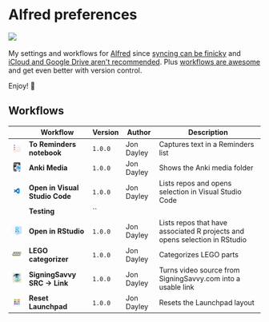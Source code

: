 # Alfred preferences

![](https://img.shields.io/github/v/release/cadnza/Alfred.alfredpreferences)

My settings and workflows for [Alfred](https://www.alfredapp.com/) since [syncing can be finicky](https://www.alfredapp.com/help/advanced/sync/#second-mac) and [iCloud and Google Drive aren't recommended](https://www.alfredapp.com/help/advanced/sync/#services). Plus [workflows are awesome](https://www.alfredapp.com/workflows/) and get even better with version control.

Enjoy! 🎩

## Workflows

| | Workflow | Version | Author | Description |
|-|-|-|-|-|
| <img src="readmeImages/11529F43-D366-48A3-BA59-37B4B2D7AA89.png" width="100"></img> | **To Reminders notebook** | `1.0.0` | Jon Dayley | Captures text in a Reminders list |
| <img src="readmeImages/41AD8B2D-6546-45AB-A5BD-CEB4EF8F1C76.png" width="100"></img> | **Anki Media** | `1.0.0` | Jon Dayley | Shows the Anki media folder |
| <img src="readmeImages/05B1B804-D339-4C4D-A28A-939324B3EC6A.png" width="100"></img> | **Open in Visual Studio Code** | `1.0.0` | Jon Dayley | Lists repos and opens selection in Visual Studio Code |
|  | **Testing** | `` |  |  |
| <img src="readmeImages/191CB31A-A1CC-4293-9258-8548952B99DA.png" width="100"></img> | **Open in RStudio** | `1.0.0` | Jon Dayley | Lists repos that have associated R projects and opens selection in RStudio |
| <img src="readmeImages/1EB9B8EF-42BE-4D22-A9C0-18C1A44B64FF.png" width="100"></img> | **LEGO categorizer** | `1.0.0` | Jon Dayley | Categorizes LEGO parts |
| <img src="readmeImages/EE8822CF-ABF7-4BE9-9773-874F6E138654.png" width="100"></img> | **SigningSavvy SRC → Link** | `1.0.0` | Jon Dayley | Turns video source from SigningSavvy.com into a usable link |
| <img src="readmeImages/379104A4-9F21-4BC5-B49C-8F6698BB8A58.png" width="100"></img> | **Reset Launchpad** | `1.0.0` | Jon Dayley | Resets the Launchpad layout |
